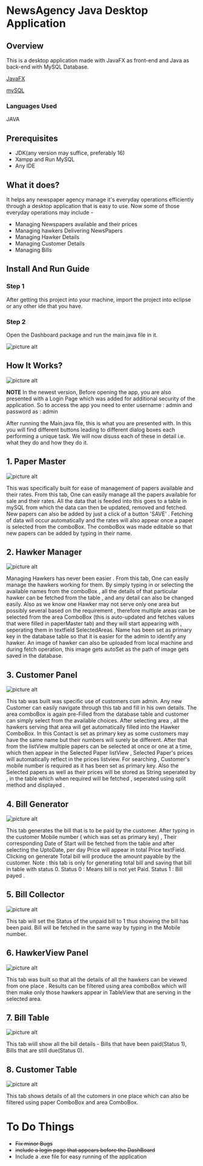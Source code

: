 # NewsAgency Java Desktop Application #
## Overview ##
This is a desktop application made with JavaFX as front-end and Java as back-end with MySQL Database. 

[JavaFX](https://openjfx.io/ "JavaFX")

[mySQL](https://en.wikipedia.org/wiki/MySQL "MySQL")
### Languages Used ###
JAVA
## Prerequisites ##
* JDK(any version may suffice, preferably 16)
* Xampp and Run MySQL
* Any IDE
## What it does? ##
It helps any newspaper agency manage it's everyday operations efficiently through a desktop application that is easy to use. Now some of those everyday operations may include -
* Managing Newspapers available and their prices
* Managing hawkers Delivering NewsPapers
* Managing Hawker Details
* Managing Customer Details
* Managing Bills
## Install And Run Guide ##
### Step 1 ###
After getting this project into your machine, import the project into eclipse or any other ide that you have.
### Step 2 ###
Open the Dashboard package and run the main.java file in it.

![picture alt](https://github.com/PreshJindal/JavaProject/blob/master/snaps/workspace.png )


## How It Works? ##

![picture alt](https://github.com/PreshJindal/JavaProject/blob/master/snaps/DashBoard.PNG)


**NOTE** In the newest version, Before opening the app, you are also presented with a Login Page which was added for additional security of the application. So to access the app you need to enter username : admin and password as : admin

After running the Main.java file, this is what you are presented with. In this you will find different buttons leading to different dialog boxes each performing a unique task. We will now disuss each of these in detail i.e. what they do and how they do it.

## 1. Paper Master ##
![picture alt](https://github.com/PreshJindal/JavaProject/blob/master/snaps/PaperMaster.PNG)

This was specifically built for ease of management of papers available and their rates. From this tab, One can easily manage all the papers available for sale and their rates. All the data that is feeded into this goes to a table in mySQL from which the data can then be updated, removed and fetched. New papers can also be added by just a click of a button 'SAVE' . Fetching of data will occur automatically and the rates will also appear once a paper is selected from the comboBox. The comboBox was made editable so that new papers can be added by typing in their name.

## 2. Hawker Manager ##
![picture alt](https://github.com/PreshJindal/JavaProject/blob/master/snaps/HawkerManager.PNG)

Managing Hawkers has never been easier . From this tab, One can easily manage the hawkers working for them. By simply typing in or selecting the available names from the comboBox , all the details of that particular hawker can be fetched from the table , and any detail can also be changed easily. Also as we know one Hawker may not serve only one area but possibly several based on the requirement , therefore multiple areas can be selected from the area ComboBox (this is auto-updated and fetches values that were filled in paperMaster tab) and they will start appearing with , seperating them in textfield SelectedAreas. Name has been set as primary key in the database table so that it is easier for the admin to identify any hawker. An image of hawker can also be uploaded from local machine and during fetch operation, this image gets autoSet as the path of image gets saved in the database.

## 3. Customer Panel ##
![picture alt](https://github.com/PreshJindal/JavaProject/blob/master/snaps/CustomerPanel.PNG)

This tab was built was specific use of customers cum admin. Any new Customer can easily navigate through this tab and fill in his own details. The area comboBox is again pre-Filled from the database table and customer can simply select from the available choices. After selecting area , all the hawkers serving that area will get automatically filled into the Hawker ComboBox. In this Contact is set as primary key as some customers may have the same name but their numbers will surely be different. After that from the listView multiple papers can be selected at once or one at a time, which then appear in the Selected Paper listView , Selected Paper's prices will automatically reflect in the prices listview. For searching , Customer's mobile number is required as it has been set as primary key. Also the Selected papers as well as their prices will be stored as String seperated by , in the table which when required will be fetched , seperated using split method and displayed .

## 4. Bill Generator ##
![picture alt](https://github.com/PreshJindal/JavaProject/blob/master/snaps/BillGenerator.PNG)

This tab generates the bill that is to be paid by the customer. After typing in the customer Mobile number ( which was set as primary key) , Their corresponding Date of Start will be fetched from the table and after selecting the UptoDate, per day Price will appear in total Price textField. Clicking on generate Total bill will produce the amount payable by the customer. Note : this tab is only for generating total bill and saving that bill in table with status 0.
Status 0 : Means bill is not yet Paid.
Status 1 : Bill payed .

## 5. Bill Collector ##
![picture alt](https://github.com/PreshJindal/JavaProject/blob/master/snaps/BillCollector.PNG)

This tab will set the Status of the unpaid bill to 1 thus showing the bill has been paid. Bill will be fetched in the same way by typing in the Mobile number.

## 6. HawkerView Panel ##
![picture alt](https://github.com/PreshJindal/JavaProject/blob/master/snaps/HawkerViewPanel.PNG)

This tab was built so that all the details of all the hawkers can be viewed from one place . Results can be filtered using  area comboBox which will then make only those hawkers appear in TableView that are serving in the selected area.

## 7. Bill Table ##
![picture alt](https://github.com/PreshJindal/JavaProject/blob/master/snaps/BillStatus.PNG)

This tab wiill show all the bill details - Bills that have been paid(Status 1), Bills that are still due(Status 0).

## 8. Customer Table ##
![picture alt](https://github.com/PreshJindal/JavaProject/blob/master/snaps/CustomerViewer.PNG)

This tab shows details of all the cutomers in one place which can also be filtered using paper ComboBox and area ComboBox.

# To Do Things #
* ~~Fix minor Bugs~~
* ~~include a login page that appears before the DashBoard~~
* Include a .exe file for easy running of the application
